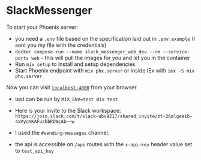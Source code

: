 # SlackMessenger

To start your Phoenix server:

  * you need a `.env` file based on the specification laid out in `.env.example` (I sent you my file with the credentials)
  * `docker compose run --name slack_messenger_web_dev --rm --service-ports web` - this will pull the images for you and let you in the container
  * Run `mix setup` to install and setup dependencies
  * Start Phoenix endpoint with `mix phx.server` or inside IEx with `iex -S mix phx.server`

Now you can visit [`localhost:4000`](http://localhost:4000) from your browser.

  * test can be run by `MIX_ENV=test mix test`

  * Here is your invite to the Slack workspace: `https://join.slack.com/t/slack-ubv9217/shared_invite/zt-26mlgeeib-4xVycmKAFuzbbPDWcAb~~w`
  * I used the `#sending-messages` channel.

  * the api is accessible on `/api` routes with the `x-api-key` header value set to `test_api_key`

